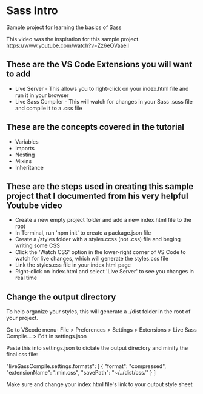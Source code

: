 # Sass Intro

Sample project for learning the basics of Sass

This video was the inspiration for this sample project.
https://www.youtube.com/watch?v=Zz6eOVaaelI


## These are the VS Code Extensions you will want to add

- Live Server - This allows you to right-click on your index.html file and run it in your browser
- Live Sass Compiler - This will watch for changes in your Sass .scss file and compile it to a .css file

## These are the concepts covered in the tutorial

- Variables
- Imports
- Nesting
- Mixins
- Inheritance
  
## These are the steps used in creating this sample project that I documented from his very helpful Youtube video

- Create a new empty project folder and add a new index.html file to the root
- In Terminal, run 'npm init' to create a package.json file
- Create a /styles folder with a styles.ccss (not .css) file and beging writing some CSS
- Click the 'Watch CSS' option in the lower-right corner of VS Code to watch for live changes, which will generate the styles.css file
- Link the styles.css file in your index.html page
- Right-click on index.html and select 'Live Server' to see you changes in real time


## Change the output directory

To help organize your styles, this will generate a ./dist folder in the root of your project.

Go to VScode menu- File > Preferences > Settings > Extensions > Live Sass Compile... > Edit in settings.json

Paste this into settings.json to dictate the output directory and minify the final css file:

"liveSassCompile.settings.formats": [
    {
      "format": "compressed",
      "extensionName": ".min.css",
      "savePath": "~/../dist/css/"
    }
]

Make sure and change your index.html file's link to your output style sheet
<link rel="stylesheet" href="./dist/css/styles.min.css">


